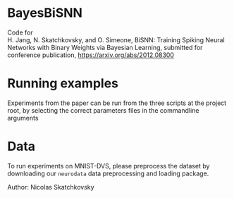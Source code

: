 # BayesBiSNN
Code for </br>
H. Jang, N. Skatchkovsky, and O. Simeone, BiSNN: Training Spiking Neural Networks with Binary Weights via Bayesian Learning, submitted for conference publication, https://arxiv.org/abs/2012.08300

# Running examples
Experiments from the paper can be run from the three scripts at the project root, by selecting the correct parameters files in the commandline arguments

# Data 
To run experiments on MNIST-DVS, please preprocess the dataset by downloading our `neurodata` data preprocessing and loading package. 

Author: Nicolas Skatchkovsky